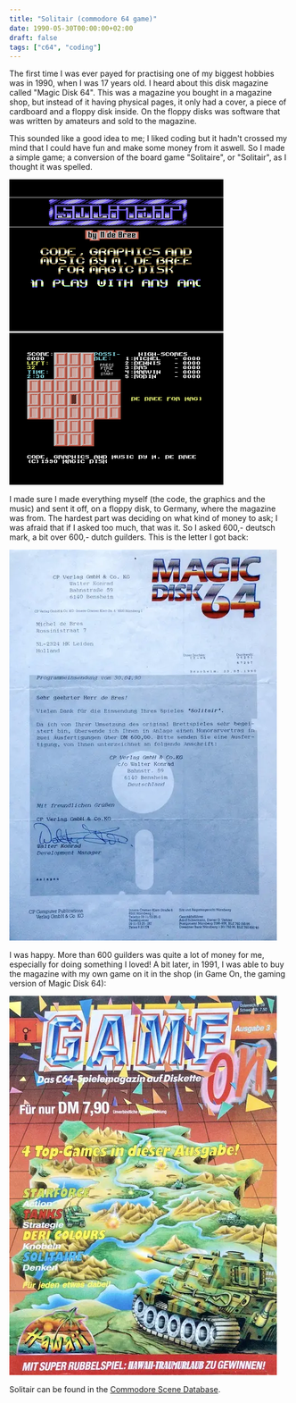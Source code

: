 ```yaml
---
title: "Solitair (commodore 64 game)"
date: 1990-05-30T00:00:00+02:00
draft: false
tags: ["c64", "coding"]
---
```


The first time I was ever payed for practising one of my biggest hobbies was in
1990, when I was 17 years old. I heard about this disk magazine called "Magic
Disk 64". This was a magazine you bought in a magazine shop, but instead of it
having physical pages, it only had a cover, a piece of cardboard and a floppy
disk inside. On the floppy disks was software that was written by amateurs and
sold to the magazine.

This sounded like a good idea to me; I liked coding but it hadn't crossed my
mind that I could have fun and make some money from it aswell. So I made a
simple game; a conversion of the board game "Solitaire", or "Solitair", as I
thought it was spelled.

![Screenshot of Solitair intro](solitair_intro.webp)
![Screenshot of Solitair game](solitair_game.webp)

I made sure I made everything myself (the code, the graphics and the music) and
sent it off, on a floppy disk, to Germany, where the magazine was from. The
hardest part was deciding on what kind of money to ask; I was afraid that if I
asked too much, that was it. So I asked 600,- deutsch mark, a bit over 600,-
dutch guilders. This is the letter I got back:

![Letter from Game On magazine](solitair_letter.webp)

I was happy. More than 600 guilders was quite a lot of money for me, especially
for doing something I loved! A bit later, in 1991, I was able to buy the
magazine with my own game on it in the shop (in Game On, the gaming version of
Magic Disk 64):

![Game on magazine cover](game_on_3_1991.webp)

Solitair can be found in the [Commodore Scene
Database](https://csdb.dk/release/?id=126119).
